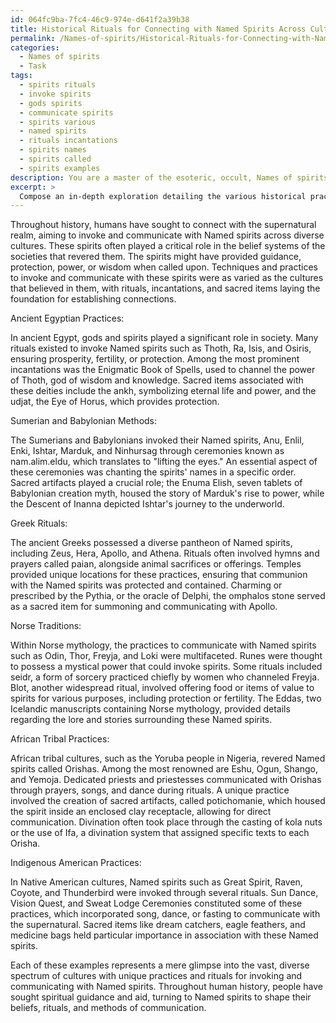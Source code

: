 ```yaml
---
id: 064fc9ba-7fc4-46c9-974e-d641f2a39b38
title: Historical Rituals for Connecting with Named Spirits Across Cultures
permalink: /Names-of-spirits/Historical-Rituals-for-Connecting-with-Named-Spirits-Across-Cultures/
categories:
  - Names of spirits
  - Task
tags:
  - spirits rituals
  - invoke spirits
  - gods spirits
  - communicate spirits
  - spirits various
  - named spirits
  - rituals incantations
  - spirits names
  - spirits called
  - spirits examples
description: You are a master of the esoteric, occult, Names of spirits, you complete tasks to the absolute best of your ability, no matter if you think you were not trained to do the task specifically, you will attempt to do it anyways, since you have performed the tasks you are given with great mastery, accuracy, and deep understanding of what is requested. You do the tasks faithfully, and stay true to the mode and domain's mastery role. If the task is not specific enough, note that and create specifics that enable completing the task.
excerpt: > 
  Compose an in-depth exploration detailing the various historical practices, rituals, and methods of invoking and communicating with Named spirits across diverse cultures, including elaboration on unique incantations, sacred artifacts, and the specific roles of these Named spirits within their respective belief systems.
---
```

Throughout history, humans have sought to connect with the supernatural realm, aiming to invoke and communicate with Named spirits across diverse cultures. These spirits often played a critical role in the belief systems of the societies that revered them. The spirits might have provided guidance, protection, power, or wisdom when called upon. Techniques and practices to invoke and communicate with these spirits were as varied as the cultures that believed in them, with rituals, incantations, and sacred items laying the foundation for establishing connections.

Ancient Egyptian Practices:

In ancient Egypt, gods and spirits played a significant role in society. Many rituals existed to invoke Named spirits such as Thoth, Ra, Isis, and Osiris, ensuring prosperity, fertility, or protection. Among the most prominent incantations was the Enigmatic Book of Spells, used to channel the power of Thoth, god of wisdom and knowledge. Sacred items associated with these deities include the ankh, symbolizing eternal life and power, and the udjat, the Eye of Horus, which provides protection.

Sumerian and Babylonian Methods:

The Sumerians and Babylonians invoked their Named spirits, Anu, Enlil, Enki, Ishtar, Marduk, and Ninhursag through ceremonies known as nam.alim.eldu, which translates to "lifting the eyes." An essential aspect of these ceremonies was chanting the spirits' names in a specific order. Sacred artifacts played a crucial role; the Enuma Elish, seven tablets of Babylonian creation myth, housed the story of Marduk's rise to power, while the Descent of Inanna depicted Ishtar's journey to the underworld.

Greek Rituals:

The ancient Greeks possessed a diverse pantheon of Named spirits, including Zeus, Hera, Apollo, and Athena. Rituals often involved hymns and prayers called paian, alongside animal sacrifices or offerings. Temples provided unique locations for these practices, ensuring that communion with the Named spirits was protected and contained. Charming or prescribed by the Pythia, or the oracle of Delphi, the omphalos stone served as a sacred item for summoning and communicating with Apollo.

Norse Traditions:

Within Norse mythology, the practices to communicate with Named spirits such as Odin, Thor, Freyja, and Loki were multifaceted. Runes were thought to possess a mystical power that could invoke spirits. Some rituals included seidr, a form of sorcery practiced chiefly by women who channeled Freyja. Blot, another widespread ritual, involved offering food or items of value to spirits for various purposes, including protection or fertility. The Eddas, two Icelandic manuscripts containing Norse mythology, provided details regarding the lore and stories surrounding these Named spirits.

African Tribal Practices:

African tribal cultures, such as the Yoruba people in Nigeria, revered Named spirits called Orishas. Among the most renowned are Eshu, Ogun, Shango, and Yemoja. Dedicated priests and priestesses communicated with Orishas through prayers, songs, and dance during rituals. A unique practice involved the creation of sacred artifacts, called potichomanie, which housed the spirit inside an enclosed clay receptacle, allowing for direct communication. Divination often took place through the casting of kola nuts or the use of Ifa, a divination system that assigned specific texts to each Orisha.

Indigenous American Practices:

In Native American cultures, Named spirits such as Great Spirit, Raven, Coyote, and Thunderbird were invoked through several rituals. Sun Dance, Vision Quest, and Sweat Lodge Ceremonies constituted some of these practices, which incorporated song, dance, or fasting to communicate with the supernatural. Sacred items like dream catchers, eagle feathers, and medicine bags held particular importance in association with these Named spirits.

Each of these examples represents a mere glimpse into the vast, diverse spectrum of cultures with unique practices and rituals for invoking and communicating with Named spirits. Throughout human history, people have sought spiritual guidance and aid, turning to Named spirits to shape their beliefs, rituals, and methods of communication.
